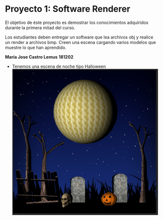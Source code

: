 # Proyecto 1: Software Renderer
El objetivo de éste proyecto es demostrar los conocimientos adquiridos durante la primera mitad del curso.

Los estudiantes deben entregar un software que lea archivos obj y realice un render a archivos bmp. Creen una escena cargando varios modelos que muestre lo que han aprendido.

**Maria Jose Castro Lemus**
**181202**

- Tenemos una escena de noche tipo Halloween 
![Image of Yaktocat](https://github.com/iconicmajo/Graficas-SR1-Engine/blob/Final-Render/imagen.PNG)
